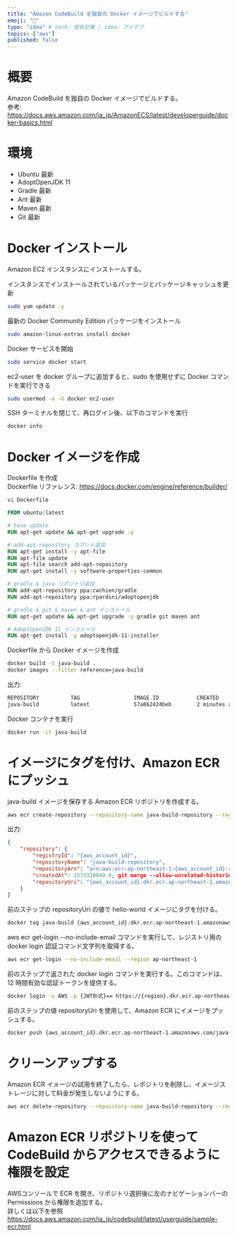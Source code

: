```yaml
---
title: "Amazon CodeBuild を独自の Docker イメージでビルドする"
emoji: "🍣"
type: "idea" # tech: 技術記事 / idea: アイデア
topics: ["aws"]
published: false
---
```


# 概要
Amazon CodeBuild を独自の Docker イメージでビルドする。  
参考: https://docs.aws.amazon.com/ja_jp/AmazonECS/latest/developerguide/docker-basics.html

# 環境
* Ubuntu 最新
* AdoptOpenJDK 11
* Gradle 最新
* Ant 最新
* Maven 最新
* Git 最新

# Docker インストール
Amazon EC2 インスタンスにインストールする。  

インスタンスでインストールされているパッケージとパッケージキャッシュを更新
```bash
sudo yum update -y
```
最新の Docker Community Edition パッケージをインストール
```bash
sudo amazon-linux-extras install docker
```
Docker サービスを開始
```bash
sudo service docker start
```
ec2-user を docker グループに追加すると、sudo を使用せずに Docker コマンドを実行できる
```bash
sudo usermod -a -G docker ec2-user
```
SSH ターミナルを閉じて、再ログイン後、以下のコマンドを実行
```bash
docker info
```
# Docker イメージを作成
Dockerfile を作成  
Dockerfile リファレンス: https://docs.docker.com/engine/reference/builder/
```bash
vi Dockerfile
```

```Dockerfile
FROM ubuntu:latest

# base update
RUN apt-get update && apt-get upgrade -y

# add-apt-repository コマンド追加
RUN apt-get install -y apt-file
RUN apt-file update
RUN apt-file search add-apt-repository
RUN apt-get install -y software-properties-common

# gradle & java リポジトリ追加
RUN add-apt-repository ppa:cwchien/gradle
RUN add-apt-repository ppa:rpardini/adoptopenjdk

# gradle & git & maven & ant インストール
RUN apt-get update && apt-get upgrade -y gradle git maven ant

# AdoptOpenJDK 11 インストール
RUN apt-get install -y adoptopenjdk-11-installer
```
Dockerfile から Docker イメージを作成
```bash
docker build -t java-build .
docker images --filter reference=java-build
```
出力:
```bash
REPOSITORY          TAG                 IMAGE ID            CREATED             SIZE
java-build          latest              57a862424beb        2 minutes ago       1.37GB
```
Docker コンテナを実行
```bash
docker run -it java-build
```
# イメージにタグを付け、Amazon ECR にプッシュ
java-build イメージを保存する Amazon ECR リポジトリを作成する。
```bash
aws ecr create-repository --repository-name java-build-repository --region ap-northeast-1
```
出力:
```json
{
    "repository": {
        "registryId": "{aws_account_id}", 
        "repositoryName": "java-build-repository", 
        "repositoryArn": "arn:aws:ecr:ap-northeast-1:{aws_account_id}:repository/java-build-repository", 
        "createdAt": 1573310049.0, git merge --allow-unrelated-histories origin/master
        "repositoryUri": "{aws_account_id}.dkr.ecr.ap-northeast-1.amazonaws.com/java-build-repository"
    }
}
```
前のステップの repositoryUri の値で hello-world イメージにタグを付ける。
```bash
docker tag java-build {aws_account_id}.dkr.ecr.ap-northeast-1.amazonaws.com/java-build-repository
```
aws ecr get-login --no-include-email コマンドを実行して、レジストリ用の docker login 認証コマンド文字列を取得する。
```bash
aws ecr get-login --no-include-email --region ap-northeast-1
```
前のステップで返された docker login コマンドを実行する。このコマンドは、12 時間有効な認証トークンを提供する。
```bash
docker login -u AWS -p {JWT形式}== https://{region}.dkr.ecr.ap-northeast-1.amazonaws.com
```

前のステップの値 repositoryUri を使用して、Amazon ECR にイメージをプッシュする。
```bash
docker push {aws_account_id}.dkr.ecr.ap-northeast-1.amazonaws.com/java-build-repository
```
# クリーンアップする
Amazon ECR イメージの試用を終了したら、レポジトリを削除し、イメージストレージに対して料金が発生しないようにする。
```bash
aws ecr delete-repository --repository-name java-build-repository --region ap-northeast-1 --force
```
# Amazon ECR リポジトリを使って CodeBuild からアクセスできるように権限を設定
AWSコンソールで ECR を開き、リポジトリ選択後に左のナビゲーションバーの Permissions から権限を追加する。  
詳しくは以下を参照  
https://docs.aws.amazon.com/ja_jp/codebuild/latest/userguide/sample-ecr.html

